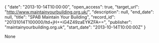 {
  "date": "2013-10-14T10:00:00", 
  "open_access": true, 
  "target_url": "http://www.maintainyourbuilding.org.uk/", 
  "description": null, 
  "end_date": null, 
  "title": "SPAB Maintain Your Building", 
  "record_id": "20131014T100000/Itd+jH++iG4Z49zaEYKZFA==", 
  "publisher": "maintainyourbuilding.org.uk", 
  "start_date": "2013-10-14T10:00:00Z"
}

None